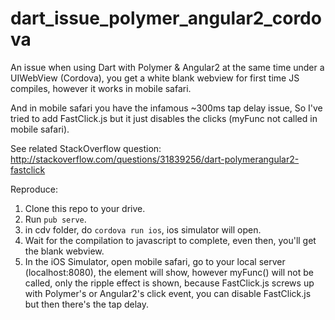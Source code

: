 # dart_issue_polymer_angular2_cordova

An issue when using Dart with Polymer & Angular2 at the same time under a UIWebView (Cordova), you get a white blank webview for first time JS compiles, however it works in mobile safari.

And in mobile safari you have the infamous ~300ms tap delay issue, So I've tried to add FastClick.js but it just disables the clicks (myFunc not called in mobile safari).

See related StackOverflow question: http://stackoverflow.com/questions/31839256/dart-polymerangular2-fastclick

Reproduce:<br/>
1. Clone this repo to your drive.<br/>
2. Run `pub serve`.<br/>
3. in cdv folder, do `cordova run ios`, ios simulator will open.<br/>
4. Wait for the compilation to javascript to complete, even then, you'll get the blank webview.<br/>
5. In the iOS Simulator, open mobile safari, go to your local server (localhost:8080), the element will show, however myFunc() will not be called, only the ripple effect is shown, because FastClick.js screws up with Polymer's or Angular2's click event, you can disable FastClick.js but then there's the tap delay.
